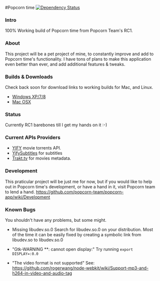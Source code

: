 #Popcorn time [![Dependency Status](https://david-dm.org/popcorn-team/popcorn-app.svg?theme=shields.io)](https://david-dm.org/popcorn-team/popcorn-app)

### Intro ###

100% Working build of Popcorn time from Popcorn Team's RC1.

### About ###
This project will be a pet project of mine, to constantly improve and add to Popcorn time's functionality.
I have tons of plans to make this application even better than ever, and add additional features & tweaks.

### Builds & Downloads ###
Check back soon for download links to working builds for Mac, and Linux.

- [Windows XP/7/8](https://mega.co.nz/#!vNgAwC7Z!apZeYcGFXrBKIErPV0AZ73lQUus8iUH0BEQ3Rd1Ksyk)
- [Mac OSX](https://mega.co.nz/#!6EgTGBCA!xR_avz9Gb1XZbHkKx9VSpf_5o-yp0-oI2saW8TtGPJw)

### Status  ###
Currently RC1 barebones till I get my hands on it :-)

### Current APIs Providers  ###
- [YIFY](http://yts.re/api) movie torrents API.
- [YifySubtitles](ysubtitles.com) for subtitles
- [Trakt.tv](https://trakt.tv/) for movies metadata.

### Development ###
This praticular project will be just me for now, but if you would like to help out
in Popcorn time's development, or have a hand in it, visit Popcorn team to lend a hand.
https://github.com/popcorn-team/popcorn-app/wiki/Development

### Known Bugs ###
You shouldn't have any problems, but some might.

- Missing libudev.so.0
Search for libudev.so.0 on your distribution. Most of the time it can be easily fixed by creating a symbolic link from libudev.so to libudev.so.0

- "Gtk-WARNING **: cannot open display:"
Try running `export DISPLAY=:0.0`

- "The video format is not supported"
See: https://github.com/rogerwang/node-webkit/wiki/Support-mp3-and-h264-in-video-and-audio-tag
